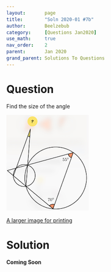 ```yaml
---
layout:       page
title:        "Soln 2020-01 #7b"
author:       Beelzebub
category:     [Questions Jan2020]
use_math:     true
nav_order:    2
parent:       Jan 2020
grand_parent: Solutions To Questions
---
```



# Question

Find the size of the angle

![](/img/jan2020/angle1.png)

[A larger image for printing](/img/jan2020/angle1.jpeg)



# Solution

**Coming Soon**
